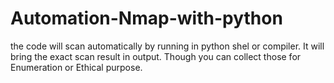 # Automation-Nmap-with-python
the code will scan automatically by running in python shel or compiler. It will bring the exact scan result in output. Though you can collect those for Enumeration or Ethical purpose.
